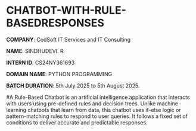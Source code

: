 # CHATBOT-WITH-RULE-BASEDRESPONSES

**COMPANY**: CodSoft IT Services and IT Consulting

**NAME**: SINDHUDEVI. R

**INTERN ID**: CS24NY361693

**DOMAIN NAME**: PYTHON PROGRAMMING

**BATCH DURATION**: 5th July 2025 to 5th August 2025.

#A Rule-Based Chatbot is an artificial intelligence application that interacts with users using pre-defined rules and decision trees. Unlike machine learning chatbots that learn from data, this chatbot uses if-else logic or pattern-matching rules to respond to user queries. It follows a fixed set of conditions to deliver accurate and predictable responses.
